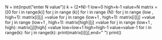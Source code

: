 N = int(input("enter N value"))
k = (2*N)-1
low=0
high=k-1
value=N
matrix = [[0 for i in range(k)] for j in range (k)]
for i in range (N):
    for j in range (low , high+1):
        matrix[i][j] =value
    for j in range (low+1 , high+1):
        matrix[i][j] =value
    for j in range (low+1 , high+1):
        matrix[high][j] =value
    for j in range (low+1 , high):
        matrix[j][high] =value
    low=low+1
    high=high-1
    value=value-1
for i in range(k):
    for j in range(k):
        print(matrix[i][j],end=" ")
    print()    
    
